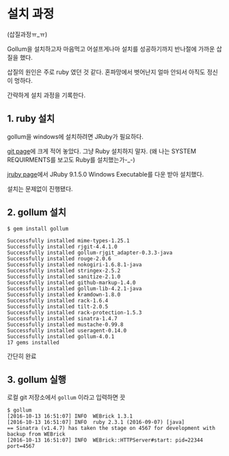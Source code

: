 # 설치 과정
(삽질과정ㅠ_ㅠ)

Gollum을 설치하고자 마음먹고 어설프게나마 설치를 성공하기까지 반나절에 가까운 삽질을 했다.

삽질의 원인은 주로 ruby 였던 것 같다. 혼파망에서 벗어난지 얼마 안되서 아직도 정신이 멍하다.

간략하게 설치 과정을 기록한다.

## 1. ruby 설치

gollum을 windows에 설치하려면 JRuby가 필요하다. 

[git page]('https://github.com/gollum/gollum')에 크게 적어 놓았다. 그냥 Ruby 설치하지 말자. (왜 나는 SYSTEM REQUIRMENTS를 보고도 Ruby를 설치했는가-_-)

[jruby page]('http://jruby.org/download')에서 JRuby 9.1.5.0 Windows Executable를 다운 받아 설치했다.

설치는 문제없이 진행됐다.

## 2. gollum 설치

```
$ gem install gollum

Successfully installed mime-types-1.25.1
Successfully installed rjgit-4.4.1.0
Successfully installed gollum-rjgit_adapter-0.3.3-java
Successfully installed rouge-2.0.6
Successfully installed nokogiri-1.6.8.1-java
Successfully installed stringex-2.5.2
Successfully installed sanitize-2.1.0
Successfully installed github-markup-1.4.0
Successfully installed gollum-lib-4.2.1-java
Successfully installed kramdown-1.8.0
Successfully installed rack-1.6.4
Successfully installed tilt-2.0.5
Successfully installed rack-protection-1.5.3
Successfully installed sinatra-1.4.7
Successfully installed mustache-0.99.8
Successfully installed useragent-0.14.0
Successfully installed gollum-4.0.1
17 gems installed
```  

간단히 완료

## 3. gollum 실행

로컬 git 저장소에서 ```gollum``` 이라고 입력하면 끗

```
$ gollum
[2016-10-13 16:51:07] INFO  WEBrick 1.3.1
[2016-10-13 16:51:07] INFO  ruby 2.3.1 (2016-09-07) [java]
== Sinatra (v1.4.7) has taken the stage on 4567 for development with backup from WEBrick
[2016-10-13 16:51:07] INFO  WEBrick::HTTPServer#start: pid=22344 port=4567
``` 